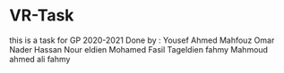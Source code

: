# VR-Task

this is a task for GP 2020-2021 
Done by :
Yousef Ahmed Mahfouz
Omar Nader Hassan
Nour eldien Mohamed
Fasil Tageldien fahmy 
Mahmoud ahmed ali fahmy
